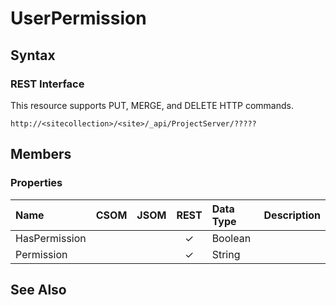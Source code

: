 [comment]: # (Name:UserPermission)
[comment]: # (Type:Object)
[comment]: # (Status:Incomplete)
[comment]: # (GeneratedDate:2016-12-13 02:07:23Z)

# UserPermission





## Syntax

### REST Interface

This resource supports PUT, MERGE, and DELETE HTTP commands.

```
http://<sitecollection>/<site>/_api/ProjectServer/?????
```


## Members

### Properties

|**Name**|**CSOM**|**JSOM**|**REST**|**Data Type**|**Description**|
|:-----|:-----:|:-----:|:-----:|:-----|:-----|
|HasPermission|||&#x2713;|Boolean||
|Permission|||&#x2713;|String||






## See Also
